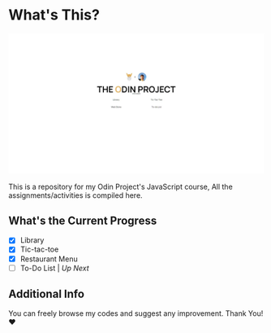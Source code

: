 # What's This?

![Menu of the Odin Project](/assets/README_ODINS.jpg)

This is a repository for my Odin Project's JavaScript course, All the assignments/activities is compiled here.

## What's the Current Progress

- [X] Library
- [X] Tic-tac-toe
- [X] Restaurant Menu 
- [ ] To-Do List | *Up Next*

## Additional Info

You can freely browse my codes and suggest any improvement. Thank You! :heart:

